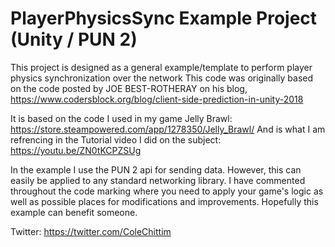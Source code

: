 # PlayerPhysicsSync Example Project (Unity / PUN 2)
This project is designed as a general example/template to perform player physics synchronization over the network
This code was originally based on the code posted by JOE BEST-ROTHERAY on his blog, https://www.codersblock.org/blog/client-side-prediction-in-unity-2018

It is based on the code I used in my game Jelly Brawl: https://store.steampowered.com/app/1278350/Jelly_Brawl/
And is what I am refrencing in the Tutorial video I did on the subject: https://youtu.be/ZN0tKCPZSUg

In the example I use the PUN 2 api for sending data. However, this can easily be applied to any standard networking library.
I have commented throughout the code marking where you need to apply your game's logic as well as possible places for modifications and improvements.
Hopefully this example can benefit someone.

Twitter: https://twitter.com/ColeChittim